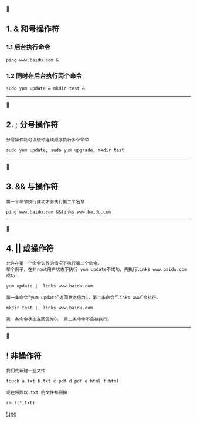 :book: 
## 1. & 和号操作符
### 1.1 后台执行命令
```
ping www.baidu.com &
```
### 1.2 同时在后台执行两个命令
```
sudo yum update & mkdir test &
```

***

:book: 
## 2. ; 分号操作符
```
分号操作符可以使你连续顺序执行多个命令
```
```
sudo yum update; sudo yum upgrade; mkdir test
```

***

:book:
## 3. && 与操作符
```
第一个命令执行成功才会执行第二个名令
```
```
ping www.baidu.com &&links www.baidu.com
```

***

:book:
## 4. || 或操作符
```
允许在第一个命令失败的情况下执行第二个命令。
举个例子，在非root用户状态下执行 yum update不成功，再执行links www.baidu.com成功;
```
```
yum update || links www.baidu.com
```
```
第一条命令“yum update”返回状态值为1，第二条命令“links www”会执行。
```
```
mkdir test || links www.baidu.com
```
```
第一条命令状态返回值为0， 第二条命令不会被执行。
```

***

:book:
## ! 非操作符
```
我们先新建一些文件
```
```
touch a.txt b.txt c.pdf d.pdf e.html f.html
```
```
现在将除以.txt 的文件都删掉
```
```
rm !(*.txt)
```
[!.jpg](https://github.com/geophydog/Linux-Notes/blob/master/Users-Groups-Add-Authority/images/!.jpg)

